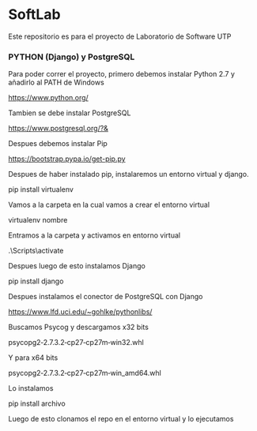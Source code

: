 # SoftLab

Este repositorio es para el proyecto de Laboratorio de Software UTP

### PYTHON (Django) y PostgreSQL

Para poder correr el proyecto, primero debemos instalar Python 2.7 y añadirlo al PATH de Windows

https://www.python.org/

Tambien se debe instalar PostgreSQL

https://www.postgresql.org/?&

Despues debemos instalar Pip 

https://bootstrap.pypa.io/get-pip.py

Despues de haber instalado pip, instalaremos un entorno virtual y django.

pip install virtualenv 

Vamos a la carpeta en la cual vamos a crear el entorno virtual 

virtualenv nombre

Entramos a la carpeta y activamos en entorno virtual 

.\Scripts\activate

Despues luego de esto instalamos Django

pip install django

Despues instalamos el conector de PostgreSQL con Django
 
https://www.lfd.uci.edu/~gohlke/pythonlibs/

Buscamos Psycog y descargamos x32 bits

psycopg2‑2.7.3.2‑cp27‑cp27m‑win32.whl

Y para x64 bits

psycopg2‑2.7.3.2‑cp27‑cp27m‑win_amd64.whl

Lo instalamos 

pip install archivo

Luego de esto clonamos el repo en el entorno virtual y lo ejecutamos 
